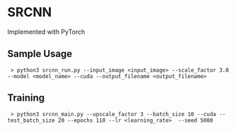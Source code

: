 # SRCNN
Implemented with PyTorch

## Sample Usage
	 > python3 srcnn_run.py --input_image <input_image> --scale_factor 3.0 --model <model_name> --cuda --output_filename <output_filename>

## Training
	 > python3 srcnn_main.py --upscale_factor 3 --batch_size 10 --cuda --test_batch_size 20 --epochs 110 --lr <learning_rate>  --seed 5000
